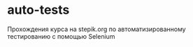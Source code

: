 # auto-tests
Прохождения курса на stepik.org по автоматизированному тестированию с помощью Selenium
